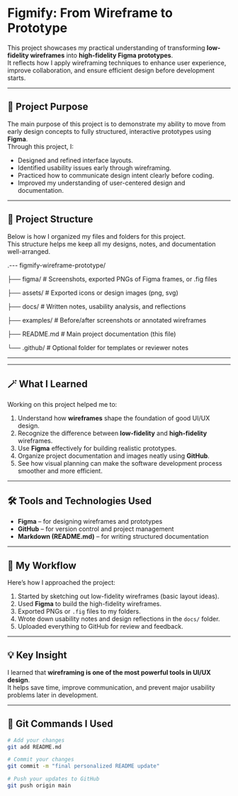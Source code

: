 # Figmify: From Wireframe to Prototype

This project showcases my practical understanding of transforming **low-fidelity wireframes** into **high-fidelity Figma prototypes**.  
It reflects how I apply wireframing techniques to enhance user experience, improve collaboration, and ensure efficient design before development starts.

---

## 🎯 Project Purpose

The main purpose of this project is to demonstrate my ability to move from early design concepts to fully structured, interactive prototypes using **Figma**.  
Through this project, I:

- Designed and refined interface layouts.
- Identified usability issues early through wireframing.
- Practiced how to communicate design intent clearly before coding.
- Improved my understanding of user-centered design and documentation.

---

## 🧩 Project Structure

Below is how I organized my files and folders for this project.  
This structure helps me keep all my designs, notes, and documentation well-arranged.

.---
figmify-wireframe-prototype/

├── figma/ # Screenshots, exported PNGs of Figma frames, or .fig files

├── assets/ # Exported icons or design images (png, svg)

├── docs/ # Written notes, usability analysis, and reflections

├── examples/ # Before/after screenshots or annotated wireframes

├── README.md # Main project documentation (this file)

└── .github/ # Optional folder for templates or reviewer notes

---

---

## 🪄 What I Learned

Working on this project helped me to:
1. Understand how **wireframes** shape the foundation of good UI/UX design.  
2. Recognize the difference between **low-fidelity** and **high-fidelity** wireframes.  
3. Use **Figma** effectively for building realistic prototypes.  
4. Organize project documentation and images neatly using **GitHub**.  
5. See how visual planning can make the software development process smoother and more efficient.

---

## 🛠 Tools and Technologies Used
- **Figma** – for designing wireframes and prototypes  
- **GitHub** – for version control and project management  
- **Markdown (README.md)** – for writing structured documentation  

---

## 📸 My Workflow

Here’s how I approached the project:
1. Started by sketching out low-fidelity wireframes (basic layout ideas).  
2. Used **Figma** to build the high-fidelity wireframes.  
3. Exported PNGs or `.fig` files to my folders.  
4. Wrote down usability notes and design reflections in the `docs/` folder.  
5. Uploaded everything to GitHub for review and feedback.

---

## 💡 Key Insight

I learned that **wireframing is one of the most powerful tools in UI/UX design**.  
It helps save time, improve communication, and prevent major usability problems later in development.

---

## 🧾 Git Commands I Used

```bash
# Add your changes
git add README.md

# Commit your changes
git commit -m "final personalized README update"

# Push your updates to GitHub
git push origin main






